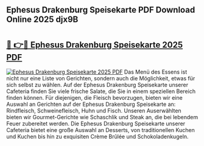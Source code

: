 ## Ephesus Drakenburg Speisekarte PDF Download Online 2025 djx9B

# <h2><a href="http://gca52l.nevu.top/?p=Ephesus+Drakenburg+Speisekarte">🔗 👉🔴 Ephesus Drakenburg Speisekarte 2025 PDF</a></h2>

[![Ephesus Drakenburg Speisekarte 2025 PDF](https://i.imgur.com/dBaPXMq.png)](http://gca52l.nevu.top/?p=Ephesus+Drakenburg+Speisekarte)
Das Menü des Essens ist nicht nur eine Liste von Gerichten, sondern auch die Möglichkeit, etwas für sich selbst zu wählen. Auf der Ephesus Drakenburg Speisekarte unserer Cafeteria finden Sie viele frische Salate, die Sie in einem speziellen Bereich finden können. Für diejenigen, die Fleisch bevorzugen, bieten wir eine Auswahl an Gerichten auf der Ephesus Drakenburg Speisekarte an: Rindfleisch, Schweinefleisch, Huhn und Fisch. Unseren Auserwählten bieten wir Gourmet-Gerichte wie Schaschlik und Steak an, die bei lebendem Feuer zubereitet werden. Die Ephesus Drakenburg Speisekarte unserer Cafeteria bietet eine große Auswahl an Desserts, von traditionellen Kuchen und Kuchen bis hin zu exquisiten Crème Brûlée und Schokoladenkugeln.
